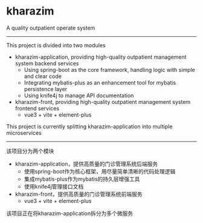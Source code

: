 # kharazim

A quality outpatient operate system

---
This project is divided into two modules

* kharazim-application, providing high-quality outpatient management system backend services
    * Using spring-boot as the core framework, handling logic with simple and clear code
    * Integrating mybatis-plus as an enhancement tool for mybatis persistence layer
    * Using knife4j to manage API documentation
* kharazim-front, providing high-quality outpatient management system frontend services
    * vue3 + vite + element-plus

This project is currently splitting kharazim-application into multiple microservices

---
该项目分为两个模块

* kharazim-application，提供高质量的门诊管理系统后端服务
    * 使用spring-boot作为核心框架，用尽量简单清晰的代码处理逻辑
    * 集成mybatis-plus作为mybatis的持久层增强工具
    * 使用knife4j管理接口文档
* kharazim-front，提供高质量的门诊管理系统前端服务
    * vue3 + vite + element-plus

该项目正在将kharazim-application拆分为多个微服务
